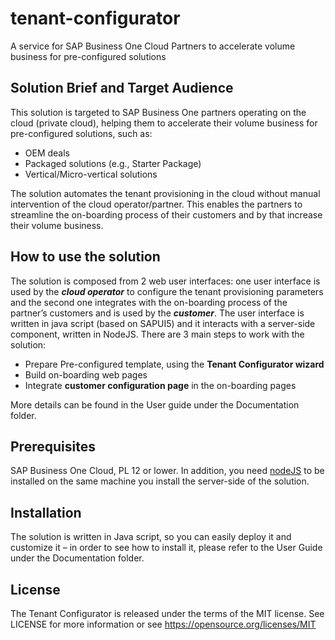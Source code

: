 # tenant-configurator
A service for SAP Business One Cloud Partners to accelerate volume business for pre-configured solutions

## Solution Brief and Target Audience 
This solution is targeted to SAP Business One partners operating on the cloud (private cloud), helping them to accelerate their volume business for pre-configured solutions, such as:
* OEM deals
* Packaged solutions (e.g., Starter Package)
* Vertical/Micro-vertical solutions

The solution automates the tenant provisioning in the cloud without manual intervention of the cloud operator/partner. This enables the partners to streamline the on-boarding process of their customers and by that increase their volume business.

## How to use the solution 
The solution is composed from 2 web user interfaces: one user interface is used by the _**cloud operator**_ to configure the tenant provisioning parameters and the second one integrates with the on-boarding process of the partner’s customers and is used by the _**customer**_. The user interface is written in java script (based on SAPUI5) and it interacts with a server-side component, written in NodeJS. 
There are 3 main steps to work with the solution:
* Prepare Pre-configured template, using the **Tenant Configurator wizard**
* Build on-boarding web pages  
* Integrate **customer configuration page** in the on-boarding pages 

More details can be found in the User guide under the Documentation folder.  

## Prerequisites
SAP Business One Cloud, PL 12 or lower. In addition, you need [nodeJS](https://nodejs.org/en/) to be installed on the same machine you install the server-side of the solution. 

## Installation 
The solution is written in Java script, so you can easily deploy it and customize it – in order to see how to install it, please refer to the User Guide under the Documentation folder. 

## License 
The Tenant Configurator is released under the terms of the MIT license. See LICENSE for more information or see https://opensource.org/licenses/MIT
